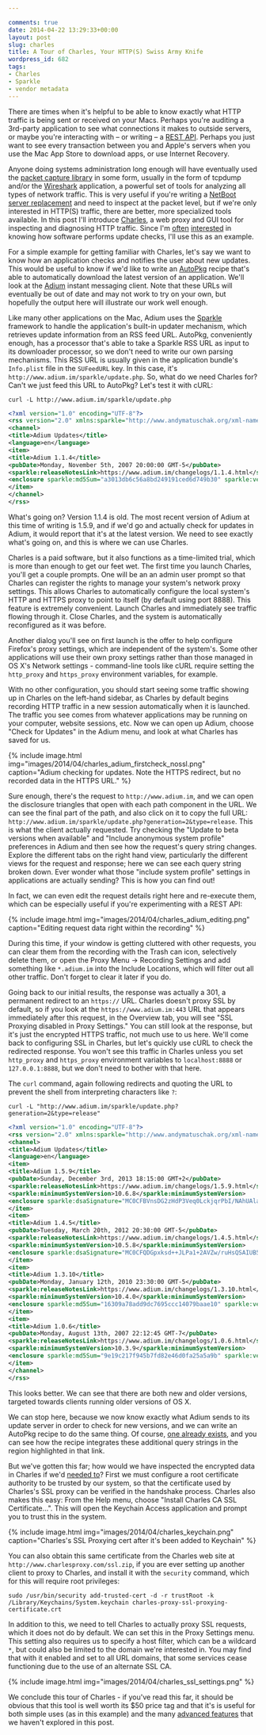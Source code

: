 ```yaml
---

comments: true
date: 2014-04-22 13:29:33+00:00
layout: post
slug: charles
title: A Tour of Charles, Your HTTP(S) Swiss Army Knife
wordpress_id: 682
tags:
- Charles
- Sparkle
- vendor metadata
---
```


<!-- [![Charles_256.png](images/2014/04/Charles_256.png)](images/2014/04/Charles_256.png) -->

There are times when it's helpful to be able to know exactly what HTTP traffic is being sent or received on your Macs. Perhaps you're auditing a 3rd-party application to see what connections it makes to outside servers, or maybe you're interacting with – or writing – a [REST API](http://en.wikipedia.org/wiki/RESTful_API_Modeling_Language#Applied_to_web_services). Perhaps you just want to see every transaction between you and Apple's servers when you use the Mac App Store to download apps, or use Internet Recovery.

Anyone doing systems administration long enough will have eventually used the [packet capture library](http://en.wikipedia.org/wiki/Pcap) in some form, usually in the form of tcpdump and/or the [Wireshark](http://www.wireshark.org/) application, a powerful set of tools for analyzing all types of network traffic. This is very useful if you're writing a [NetBoot server replacement](https://bitbucket.org/bruienne/bsdpy) and need to inspect at the packet level, but if we're only interested in HTTP(S) traffic, there are better, more specialized tools available. In this post I'll introduce [Charles](http://www.charlesproxy.com/), a web proxy and GUI tool for inspecting and diagnosing HTTP traffic. Since I'm [often](http://github.com/autopkg/recipes) [interested](http://github.com/autopkg/timsutton-recipes) in knowing how software performs update checks, I'll use this as an example.

<!-- more -->

For a simple example for getting familiar with Charles, let's say we want to know how an application checks and notifies the user about new updates. This would be useful to know if we'd like to write an [AutoPkg](https://github.com/autopkg/autopkg) recipe that's able to automatically download the latest version of an application. We'll look at the [Adium](http://adium.im/) instant messaging client. Note that these URLs will eventually be out of date and may not work to try on your own, but hopefully the output here will illustrate our work well enough.

Like many other applications on the Mac, Adium uses the [Sparkle](http://sparkle.andymatuschak.org) framework to handle the application's built-in updater mechanism, which retrieves update information from an RSS feed URL. AutoPkg, conveniently enough, has a processor that's able to take a Sparkle RSS URL as input to its downloader processor, so we don't need to write our own parsing mechanisms. This RSS URL is usually given in the application bundle's `Info.plist` file in the `SUFeedURL` key. In this case, it's `http://www.adium.im/sparkle/update.php`. So, what do we need Charles for? Can't we just feed this URL to AutoPkg? Let's test it with cURL:

`curl -L http://www.adium.im/sparkle/update.php`

```xml
<?xml version="1.0" encoding="UTF-8"?>
<rss version="2.0" xmlns:sparkle="http://www.andymatuschak.org/xml-namespaces/sparkle">
<channel>
<title>Adium Updates</title>
<language>en</language>
<item>
<title>Adium 1.1.4</title>
<pubDate>Monday, November 5th, 2007 20:00:00 GMT-5</pubDate>
<sparkle:releaseNotesLink>https://www.adium.im/changelogs/1.1.4.html</sparkle:releaseNotesLink>
<enclosure sparkle:md5Sum="a3013db6c56a8bd249191ced6d749b30" sparkle:version="1.1.4" url="http://adiumx.cachefly.net/Adium_1.1.4.dmg" length="16463533" type="application/octet-stream"/>
</item>
</channel>
</rss>
```

What's going on? Version 1.1.4 is old. The most recent version of Adium at this time of writing is 1.5.9, and if we'd go and actually check for updates in Adium, it would report that it's at the latest version. We need to see exactly what's going on, and this is where we can use Charles.

Charles is a paid software, but it also functions as a time-limited trial, which is more than enough to get our feet wet. The first time you launch Charles, you'll get a couple prompts. One will be an an admin user prompt so that Charles can register the rights to manage your system's network proxy settings. This allows Charles to automatically configure the local system's HTTP and HTTPS proxy to point to itself (by default using port 8888). This feature is extremely convenient. Launch Charles and immediately see traffic flowing through it. Close Charles, and the system is automatically reconfigured as it was before.

Another dialog you'll see on first launch is the offer to help configure Firefox's proxy settings, which are independent of the system's. Some other applications will use their own proxy settings rather than those managed in OS X's Network settings - command-line tools like cURL require setting the `http_proxy` and `https_proxy` environment variables, for example.

With no other configuration, you should start seeing some traffic showing up in Charles on the left-hand sidebar, as Charles by default begins recording HTTP traffic in a new session automatically when it is launched. The traffic you see comes from whatever applications may be running on your computer, website sessions, etc. Now we can open up Adium, choose "Check for Updates" in the Adium menu, and look at what Charles has saved for us.

{% include image.html
	img="images/2014/04/charles_adium_firstcheck_nossl.png"
	caption="Adium checking for updates. Note the HTTPS redirect, but no recorded data in the HTTPS URL."
%}

<!-- TODO: reduce margins on image include -->
<!-- [caption id="attachment_694" align="alignnone" width="993"][![Adium checking for updates. Note the HTTPS redirect, but no recorded data.](images/2014/04/charles_adium_firstcheck_nossl.png)](images/2014/04/charles_adium_firstcheck_nossl.png) Adium checking for updates. Note the HTTPS redirect, but no recorded data in the HTTPS URL.[/caption]
 -->

Sure enough, there's the request to `http://www.adium.im`, and we can open the disclosure triangles that open with each path component in the URL. We can see the final part of the path, and also click on it to copy the full URL: `http://www.adium.im/sparkle/update.php?generation=2&type=release`. This is what the client actually requested. Try checking the "Update to beta versions when available" and "Include anonymous system profile" preferences in Adium and then see how the request's query string changes. Explore the different tabs on the right hand view, particularly the different views for the request and response; here we can see each query string broken down. Ever wonder what those "include system profile" settings in applications are actually sending? This is how you can find out!

In fact, we can even edit the request details right here and re-execute them, which can be especially useful if you're experimenting with a REST API:

{% include image.html
	img="images/2014/04/charles_adium_editing.png"
	caption="Editing request data right within the recording"
%}

During this time, if your window is getting cluttered with other requests, you can clear them from the recording with the Trash can icon, selectively delete them, or open the Proxy Menu -> Recording Settings and add something like `*.adium.im` into the Include Locations, which will filter out all other traffic. Don't forget to clear it later if you do.

Going back to our initial results, the response was actually a 301, a permanent redirect to an `https://` URL. Charles doesn't proxy SSL by default, so if you look at the `https://www.adium.im:443` URL that appears immediately after this request, in the Overview tab, you will see "SSL Proxying disabled in Proxy Settings." You can still look at the response, but it's just the encrypted HTTPS traffic, not much use to us here. We'll come back to configuring SSL in Charles, but let's quickly use cURL to check the redirected response. You won't see this traffic in Charles unless you set `http_proxy` and `https_proxy` environment variables to `localhost:8888` or `127.0.0.1:8888`, but we don't need to bother with that here.

The `curl` command, again following redirects and quoting the URL to prevent the shell from interpreting characters like `?`:

`curl -L "http://www.adium.im/sparkle/update.php?generation=2&type=release"`

```xml
<?xml version="1.0" encoding="UTF-8"?>
<rss version="2.0" xmlns:sparkle="http://www.andymatuschak.org/xml-namespaces/sparkle">
<channel>
<title>Adium Updates</title>
<language>en</language>
<item>
<title>Adium 1.5.9</title>
<pubDate>Sunday, December 3rd, 2013 18:15:00 GMT+2</pubDate>
<sparkle:releaseNotesLink>https://www.adium.im/changelogs/1.5.9.html</sparkle:releaseNotesLink>
<sparkle:minimumSystemVersion>10.6.8</sparkle:minimumSystemVersion>
<enclosure sparkle:dsaSignature="MC0CFBVnsDG2zHdP3Veq0LckjqrPbI/NAhUAlavqFjFioklXR1L9CdARdle+p2Q=" sparkle:version="1.5.9" url="https://adiumx.cachefly.net/Adium_1.5.9.dmg" length="24516000" type="application/octet-stream"/>
</item>
<item>
<title>Adium 1.4.5</title>
<pubDate>Tuesday, March 20th, 2012 20:30:00 GMT-5</pubDate>
<sparkle:releaseNotesLink>https://www.adium.im/changelogs/1.4.5.html</sparkle:releaseNotesLink>
<sparkle:minimumSystemVersion>10.5.8</sparkle:minimumSystemVersion>
<enclosure sparkle:dsaSignature="MC0CFQDGpxksd++JLPa1+2AVZw/ruHsQSAIUB5REX5PJxM3bYtAKfwvnaR1pfKo=" sparkle:version="1.4.5" url="https://adiumx.cachefly.net/Adium_1.4.5.dmg" length="23065688" type="application/octet-stream"/>
</item>
<item>
<title>Adium 1.3.10</title>
<pubDate>Monday, January 12th, 2010 23:30:00 GMT-5</pubDate>
<sparkle:releaseNotesLink>https://www.adium.im/changelogs/1.3.10.html</sparkle:releaseNotesLink>
<sparkle:minimumSystemVersion>10.4.0</sparkle:minimumSystemVersion>
<enclosure sparkle:md5Sum="16309a78add9dc7695ccc14079baae10" sparkle:version="1.3.10" url="https://adiumx.cachefly.net/Adium_1.3.10.dmg" length="22369877" type="application/octet-stream"/>
</item>
<item>
<title>Adium 1.0.6</title>
<pubDate>Monday, August 13th, 2007 22:12:45 GMT-7</pubDate>
<sparkle:releaseNotesLink>https://www.adium.im/changelogs/1.0.6.html</sparkle:releaseNotesLink>
<sparkle:minimumSystemVersion>10.3.9</sparkle:minimumSystemVersion>
<enclosure sparkle:md5Sum="9e19c217f945b7fd82e46d0fa25a5a9b" sparkle:version="1.0.6" url="https://adiumx.cachefly.net/Adium_1.0.6.dmg" length="13795246" type="application/octet-stream"/>
</item>
</channel>
</rss>
```

This looks better. We can see that there are both new and older versions, targeted towards clients running older versions of OS X.

We can stop here, because we now know exactly what Adium sends to its update server in order to check for new versions, and we can write an AutoPkg recipe to do the same thing. Of course, [one already exists](https://github.com/autopkg/recipes/blob/f29f399c54adee7122e9fdc3c1ea7ed4c67388a4/Adium/Adium.download.recipe#L25-L33), and you can see how the recipe integrates these additional query strings in the region highlighted in that link.

But we've gotten this far; how would we have inspected the encrypted data in Charles if we'd [needed to](https://softwareupdate.vmware.com/cds/vmw-desktop/fusion.xml)? First we must configure a root certificate authority to be trusted by our system, so that the certificate used by Charles's SSL proxy can be verified in the handshake process. Charles also makes this easy: From the Help menu, choose "Install Charles CA SSL Certificate...". This will open the Keychain Access application and prompt you to trust this in the system.

{% include image.html
	img="images/2014/04/charles_keychain.png"
	caption="Charles's SSL Proxying cert after it's been added to Keychain"
%}

You can also obtain this same certificate from the Charles web site at `http://www.charlesproxy.com/ssl.zip`, if you are ever setting up another client to proxy to Charles, and install it with the `security` command, which for this will require root privileges:

`sudo /usr/bin/security add-trusted-cert -d -r trustRoot -k /Library/Keychains/System.keychain charles-proxy-ssl-proxying-certificate.crt`

In addition to this, we need to tell Charles to actually proxy SSL requests, which it does not do by default. We can set this in the Proxy Settings menu. This setting also requires us to specify a host filter, which can be a wildcard `*`, but could also be limited to the domain we're interested in. You may find that with it enabled and set to all URL domains, that some services cease functioning due to the use of an alternate SSL CA.

{% include image.html
	img="images/2014/04/charles_ssl_settings.png"
%}

We conclude this tour of Charles - if you've read this far, it should be obvious that this tool is well worth its $50 price tag and that it's is useful for both simple uses (as in this example) and the many [advanced features](http://www.charlesproxy.com/documentation) that we haven't explored in this post.
